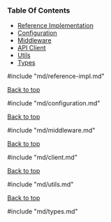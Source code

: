 ### Table Of Contents

- [Reference Implementation](#reference-implementation)
- [Configuration](#configuration)
- [Middleware](#expressjs-middleware)
- [API Client](#api-client)
- [Utils](#common-utility-functions)
- [Types](#types)

#include "md/reference-impl.md"

[Back to top](#table-of-contents)

#include "md/configuration.md"

[Back to top](#table-of-contents)

#include "md/middleware.md"

[Back to top](#table-of-contents)

#include "md/client.md"

[Back to top](#table-of-contents)

#include "md/utils.md"

[Back to top](#table-of-contents)

#include "md/types.md"
